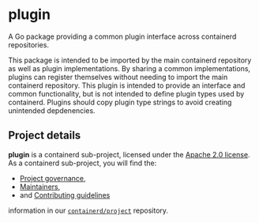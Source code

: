 # plugin

A Go package providing a common plugin interface across containerd repositories.

This package is intended to be imported by the main containerd repository as well as plugin implementations.
By sharing a common implementations, plugins can register themselves without needing to import the main containerd repository.
This plugin is intended to provide an interface and common functionality, but is not intended to define plugin types used by containerd.
Plugins should copy plugin type strings to avoid creating unintended depdenencies.

## Project details

**plugin** is a containerd sub-project, licensed under the [Apache 2.0 license](./LICENSE).
As a containerd sub-project, you will find the:
 * [Project governance](https://github.com/containerd/project/blob/main/GOVERNANCE.md),
 * [Maintainers](https://github.com/containerd/project/blob/main/MAINTAINERS),
 * and [Contributing guidelines](https://github.com/containerd/project/blob/main/CONTRIBUTING.md)

information in our [`containerd/project`](https://github.com/containerd/project) repository.

